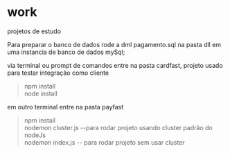 # work
projetos de estudo

Para preparar o banco de dados rode a dml pagamento.sql na pasta dll em uma instancia de banco de dados mySql;

via terminal ou prompt de comandos entre na pasta cardfast, projeto usado para testar integração como cliente
> npm install  
> node install  

em outro terminal entre na pasta payfast
> npm install  
> nodemon cluster.js --para rodar projeto usando cluster padrão do nodeJs  
> nodemon index.js -- para rodar projeto sem usar cluster
